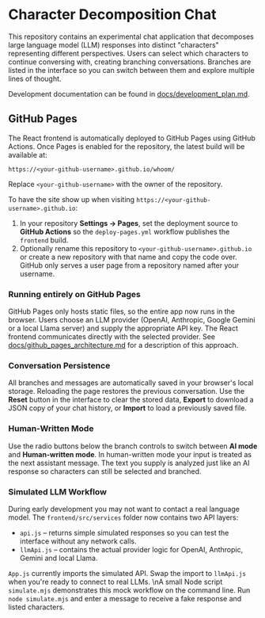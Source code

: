 # Character Decomposition Chat

This repository contains an experimental chat application that decomposes large language model (LLM) responses into distinct "characters" representing different perspectives. Users can select which characters to continue conversing with, creating branching conversations. Branches are listed in the interface so you can switch between them and explore multiple lines of thought.

Development documentation can be found in [docs/development_plan.md](docs/development_plan.md).

## GitHub Pages

The React frontend is automatically deployed to GitHub Pages using GitHub
Actions. Once Pages is enabled for the repository, the latest build will be
available at:

```
https://<your-github-username>.github.io/whoom/
```

Replace `<your-github-username>` with the owner of the repository.

To have the site show up when visiting `https://<your-github-username>.github.io`:

1. In your repository **Settings → Pages**, set the deployment source to **GitHub Actions** so the `deploy-pages.yml` workflow publishes the `frontend` build.
2. Optionally rename this repository to `<your-github-username>.github.io` or create a new repository with that name and copy the code over. GitHub only serves a user page from a repository named after your username.

### Running entirely on GitHub Pages

GitHub Pages only hosts static files, so the entire app now runs in the browser.
Users choose an LLM provider (OpenAI, Anthropic, Google Gemini or a local Llama
server) and supply the appropriate API key. The React frontend communicates
directly with the selected provider. See
[docs/github_pages_architecture.md](docs/github_pages_architecture.md) for a
description of this approach.

### Conversation Persistence

All branches and messages are automatically saved in your browser's local
storage. Reloading the page restores the previous conversation. Use the **Reset**
button in the interface to clear the stored data, **Export** to download a JSON
copy of your chat history, or **Import** to load a previously saved file.

### Human-Written Mode

Use the radio buttons below the branch controls to switch between **AI mode** and
**Human-written mode**. In human-written mode your input is treated as the next
assistant message. The text you supply is analyzed just like an AI response so
characters can still be selected and branched.

### Simulated LLM Workflow

During early development you may not want to contact a real language model. The
`frontend/src/services` folder now contains two API layers:

* `api.js` – returns simple simulated responses so you can test the interface
  without any network calls.
* `llmApi.js` – contains the actual provider logic for OpenAI, Anthropic,
  Gemini and local Llama.

`App.js` currently imports the simulated API. Swap the import to
`llmApi.js` when you're ready to connect to real LLMs.
\nA small Node script `simulate.mjs` demonstrates this mock workflow on the command line. Run `node simulate.mjs` and enter a message to receive a fake response and listed characters.
